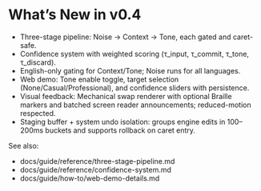 <!--══════════════════════════════════════════════════════════
  ╔════════════════════════════════════════════════════════════╗
  ║  ░  W H A T ' S   N E W   I N   v 0 . 4  ░░░░░░░░░░░░░░░░░  ║
  ║                                                            ║
  ║   Three-stage pipeline, confidence system, tone controls.  ║
  ║                                                            ║
  ╚════════════════════════════════════════════════════════════╝
    • WHAT ▸ Highlights of the v0.4 release
    • WHY  ▸ Quick overview for developers and users
    • HOW  ▸ Linked to guides and references
-->

# What’s New in v0.4

- Three-stage pipeline: Noise → Context → Tone, each gated and caret-safe.
- Confidence system with weighted scoring (τ_input, τ_commit, τ_tone, τ_discard).
- English-only gating for Context/Tone; Noise runs for all languages.
- Web demo: Tone enable toggle, target selection (None/Casual/Professional), and confidence sliders with persistence.
- Visual feedback: Mechanical swap renderer with optional Braille markers and batched screen reader announcements; reduced-motion respected.
- Staging buffer + system undo isolation: groups engine edits in 100–200ms buckets and supports rollback on caret entry.

See also:

- docs/guide/reference/three-stage-pipeline.md
- docs/guide/reference/confidence-system.md
- docs/guide/how-to/web-demo-details.md
